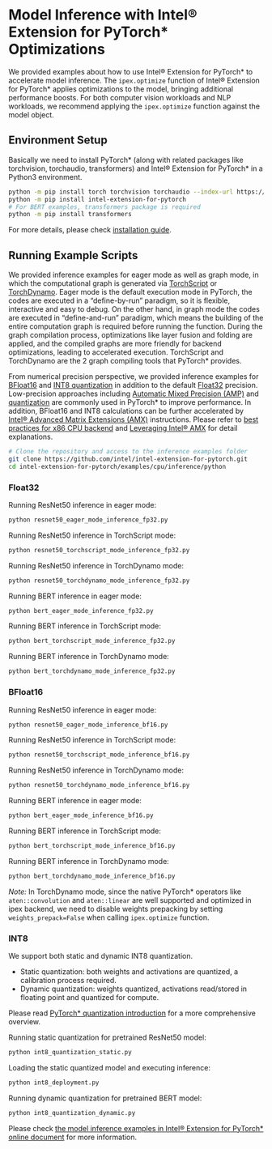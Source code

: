 ﻿# Model Inference with Intel® Extension for PyTorch\* Optimizations

We provided examples about how to use Intel® Extension for PyTorch\* to accelerate model inference.
The `ipex.optimize` function of Intel® Extension for PyTorch* applies optimizations to the model, bringing additional performance boosts.
For both computer vision workloads and NLP workloads, we recommend applying the `ipex.optimize` function against the model object.

## Environment Setup

Basically we need to install PyTorch\* (along with related packages like torchvision, torchaudio, transformers) and Intel® Extension for PyTorch\* in a Python3 environment.

```bash
python -m pip install torch torchvision torchaudio --index-url https://download.pytorch.org/whl/cpu
python -m pip install intel-extension-for-pytorch
# For BERT examples, transformers package is required
python -m pip install transformers
```

For more details, please check [installation guide](https://intel.github.io/intel-extension-for-pytorch/index.html#installation).

## Running Example Scripts

We provided inference examples for eager mode as well as graph mode, in which the computational graph is generated via [TorchScript](https://pytorch.org/tutorials/beginner/Intro_to_TorchScript_tutorial.html) or [TorchDynamo](https://pytorch.org/docs/stable/torch.compiler_deepdive.html).
Eager mode is the default execution mode in PyTorch, the codes are executed in a “define-by-run” paradigm, so it is flexible, interactive and easy to debug.
On the other hand, in graph mode the codes are executed in “define-and-run” paradigm, which means the building of the entire computation graph is required before running the function.
During the graph compilation process, optimizations like layer fusion and folding are applied, and the compiled graphs are more friendly for backend optimizations, leading to accelerated execution.
TorchScript and TorchDynamo are the 2 graph compiling tools that PyTorch\* provides. 

From numerical precision perspective, we provided inference examples for [BFloat16](#bfloat16) and [INT8 quantization](#int8) in addition to the default [Float32](#float32) precision.
Low-precision approaches including [Automatic Mixed Precision (AMP)](https://pytorch.org/docs/stable/amp.html) and [quantization](https://pytorch.org/docs/stable/quantization.html) are commonly used in PyTorch\* to improve performance.
In addition, BFloat16 and INT8 calculations can be further accelerated by [Intel® Advanced Matrix Extensions (AMX)](https://en.wikipedia.org/wiki/Advanced_Matrix_Extensions) instructions.
Please refer to [best practices for x86 CPU backend](https://pytorch.org/docs/stable/torch.compiler_best_practices_for_backends.html#x86-cpu) and [Leveraging Intel® AMX](https://pytorch.org/tutorials/recipes/amx.html) for detail explanations.

```bash
# Clone the repository and access to the inference examples folder
git clone https://github.com/intel/intel-extension-for-pytorch.git
cd intel-extension-for-pytorch/examples/cpu/inference/python
```

### Float32

Running ResNet50 inference in eager mode:

```bash
python resnet50_eager_mode_inference_fp32.py
```

Running ResNet50 inference in TorchScript mode:

```bash
python resnet50_torchscript_mode_inference_fp32.py
```

Running ResNet50 inference in TorchDynamo mode:

```bash
python resnet50_torchdynamo_mode_inference_fp32.py
```

Running BERT inference in eager mode:

```bash
python bert_eager_mode_inference_fp32.py
```

Running BERT inference in TorchScript mode:

```bash
python bert_torchscript_mode_inference_fp32.py
```

Running BERT inference in TorchDynamo mode:

```bash
python bert_torchdynamo_mode_inference_fp32.py
```

### BFloat16

Running ResNet50 inference in eager mode:

```bash
python resnet50_eager_mode_inference_bf16.py
```

Running ResNet50 inference in TorchScript mode:

```bash
python resnet50_torchscript_mode_inference_bf16.py
```

Running ResNet50 inference in TorchDynamo mode:

```bash
python resnet50_torchdynamo_mode_inference_bf16.py
```

Running BERT inference in eager mode:

```bash
python bert_eager_mode_inference_bf16.py
```

Running BERT inference in TorchScript mode:

```bash
python bert_torchscript_mode_inference_bf16.py
```

Running BERT inference in TorchDynamo mode:

```bash
python bert_torchdynamo_mode_inference_bf16.py
```

*Note:* In TorchDynamo mode, since the native PyTorch\* operators like `aten::convolution` and `aten::linear` are well supported and optimized in ipex backend, 
we need to disable weights prepacking by setting `weights_prepack=False` when calling `ipex.optimize` function.

### INT8

We support both static and dynamic INT8 quantization.

* Static quantization: both weights and activations are quantized, a calibration process required.
* Dynamic quantization: weights quantized, activations read/stored in floating point and quantized for compute.

Please read [PyTorch\* quantization introduction](https://pytorch.org/blog/introduction-to-quantization-on-pytorch/) for a more comprehensive overview.

Running static quantization for pretrained ResNet50 model:

```bash
python int8_quantization_static.py
```

Loading the static quantized model and executing inference:

```bash
python int8_deployment.py
```

Running dynamic quantization for pretrained BERT model:

```bash
python int8_quantization_dynamic.py
```

Please check [the model inference examples in Intel® Extension for PyTorch\* online document](https://intel.github.io/intel-extension-for-pytorch/cpu/latest/tutorials/examples.html#inference) for more information.
